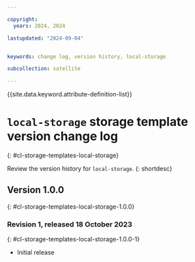 ```yaml
---

copyright:
  years: 2024, 2024

lastupdated: "2024-09-04"


keywords: change log, version history, local-storage

subcollection: satellite

---
```


{{site.data.keyword.attribute-definition-list}}

# `local-storage` storage template version change log
{: #cl-storage-templates-local-storage}

Review the version history for `local-storage`.
{: shortdesc}

## Version 1.0.0
{: #cl-storage-templates-local-storage-1.0.0}


### Revision 1, released 18 October 2023
{: #cl-storage-templates-local-storage-1.0.0-1}

- Initial release

